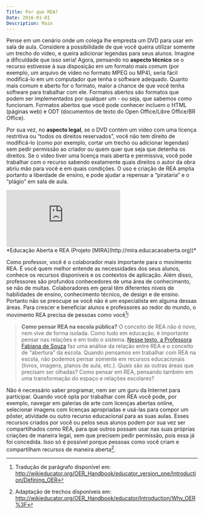 ```yaml
---
Title: Por que REA?
Date: 2016-01-01
Description: Main
---
```

Pense em um cenário onde um colega lhe empresta um DVD para
usar em sala de aula. Considere a possibilidade de que você queira
utilizar somente um trecho do vídeo, e queira adicionar legendas para
seus alunos. Imagine a dificuldade que isso seria! Agora, pensando no **aspecto técnico**
se o recurso estivesse à sua disposição em um formato mais comum (por exemplo, um
arquivo de vídeo no formato MPEG ou MP4), seria fácil modificá-lo em um computador
que tenha o software adequado. Quanto mais comum e aberto for o formato,
maior a chance de que você tenha software para trabalhar com ele. Formatos abertos
são formatos que podem ser implementados por qualquer um - ou seja, que sabemos
como funcionam. Formatos abertos que você pode conhecer incluem o HTML (páginas web) e
ODT (documentos de texto do Open Office/Libre Office/BR Office).

Por sua vez, no **aspecto legal**, se o DVD contém um vídeo com uma licença
restritiva ou “todos os direitos reservados”, você não tem direito de
modificá-lo (como por exemplo, cortar um trecho ou adicionar legendas)
sem pedir permissão ao criador ou quem quer que seja que detenha os
direitos. Se o vídeo tiver uma licença mais aberta e permissiva, você
pode trabalhar com o recurso sabendo exatamente quais direitos o autor
da obra abriu mão para você e em quais condições. O uso e criação de REA
amplia portanto a liberdade de ensino, e pode ajudar a repensar a
“pirataria” e o “plágio” em sala de aula.

<div class="model-box">
<iframe class="model" src="https://www.youtube.com/embed/MTrUZfTwy_c" frameborder="0" allowfullscreen></iframe>
</div>
*Educação Aberta e REA (Projeto [MIRA](http://mira.educacaoaberta.org))*

Como professor, você é o colaborador mais importante para o movimento
REA. É você quem melhor entende as necessidades dos seus alunos, conhece
os recursos disponíveis e os contextos de aplicação. Além disso,
professores são profundos conhecedores de uma área de conhecimento, se
não de muitas. Colaboradores em geral têm diferentes níveis de
habilidades de ensino, conhecimento técnico, de design e de ensino.
Portanto não se preocupe se você não é um especialista em alguma dessas
áreas. Para crescer e beneficiar alunos e professores ao redor do mundo,
o movimento REA precisa de pessoas como você[^1]!

>**Como pensar REA na escola pública?**
>O conceito de REA não é novo, nem vive de forma isolada. Como tudo em
educação, é importante pensar nas relações e em todo o sistema. [Nesse
texto, a Professora Fabiana de Souza](abrindo_escola.md) faz uma análise da relação entre
REA e o conceito de “abertura” da escola. Quando pensamos em trabalhar
com REA na escola, não podemos pensar somente em recursos educacionais
(livros, imagens, planos de aula, etc.). Quais são as outras áreas que
precisam ser olhadas? Como pensar em REA, pensando também em uma
transformação do espaço e relações escolares?

Não é necessário saber programar, nem ser um guru da Internet para
participar. Quando você opta por trabalhar com REA você pode, por
exemplo, navegar em galerias de arte com licenças abertas online,
selecionar imagens com licenças apropriadas e usá-las para compor um
pôster, atividade ou outro recurso educacional para as suas aulas. Esses
recursos criados por você ou pelos seus alunos podem por sua vez ser
compartilhados como REA, para que outros possam usar nas suas próprias
criações de maneira legal, sem que precisem pedir permissão, pois essa
já foi concedida. Isso só é possível porque pessoas como você criam e
compartilham recursos de maneira aberta[^2].

[^1]: Tradução de parágrafo disponível em:
    <http://wikieducator.org/OER_Handbook/educator_version_one/Introduction/Defining_OER>
[^2]: Adaptação de trechos disponíveis em:
        <http://wikieducator.org/OER_Handbook/educator/Introduction/Why_OER%3F>
